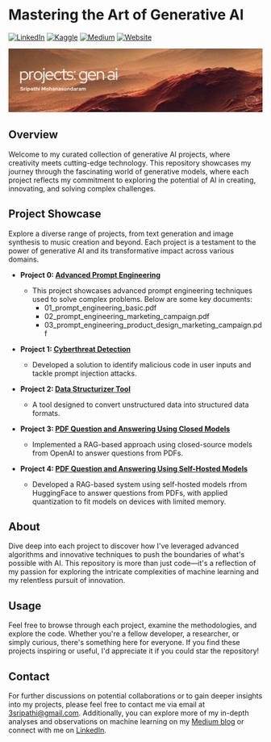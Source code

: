 # Mastering the Art of Generative AI
[![LinkedIn](https://img.shields.io/badge/LinkedIn-Connect-8A2BE2)](https://www.linkedin.com/in/sripathi-mohanasundaram/) [![Kaggle](https://img.shields.io/badge/Kaggle-Follow-8A2BE2)](https://www.kaggle.com/microize) [![Medium](https://img.shields.io/badge/Medium-Follow-8A2BE2)](https://medium.com/@3sripathi) [![Website](https://img.shields.io/badge/Website-Connect-8A2BE2)](https://sripathim.com/)

![Generative AI Portfolio](Projects_Generative_AI.png)

## Overview
Welcome to my curated collection of generative AI projects, where creativity meets cutting-edge technology. This repository showcases my journey through the fascinating world of generative models, where each project reflects my commitment to exploring the potential of AI in creating, innovating, and solving complex challenges.

## Project Showcase
Explore a diverse range of projects, from text generation and image synthesis to music creation and beyond. Each project is a testament to the power of generative AI and its transformative impact across various domains.

- **Project 0: [Advanced Prompt Engineering](https://github.com/microize/Projects_Gen_ai/tree/main/00.project_prompt_engineering)**
  - This project showcases advanced prompt engineering techniques used to solve complex problems. Below are some key documents:
    - 01_prompt_engineering_basic.pdf  
    - 02_prompt_engineering_marketing_campaign.pdf  
    - 03_prompt_engineering_product_design_marketing_campaign.pdf

- **Project 1: [Cyberthreat Detection](https://github.com/microize/Projects_Gen_ai/tree/main/01.text_extraction%3Acyberthreats_detection)**
  - Developed a solution to identify malicious code in user inputs and tackle prompt injection attacks.

- **Project 2: [Data Structurizer Tool](https://github.com/microize/Projects_Gen_ai/blob/main/02.text_extraction%3Adata_structurizer_tool/02.text_extraction%3Adata_structurizer_tool.ipynb)**
  - A tool designed to convert unstructured data into structured data formats.

- **Project 3: [PDF Question and Answering Using Closed Models](https://github.com/microize/Projects_Gen_ai/blob/main/03.rag%3Apdf_question_and_answering/pdf_question_and_answer.ipynbing_openai_apis.ipynb)**
  - Implemented a RAG-based approach using closed-source models from OpenAI to answer questions from PDFs.

- **Project 4: [PDF Question and Answering Using Self-Hosted Models](https://github.com/microize/Projects_Gen_ai/blob/main/04.rag%3Apdf_question_and_answering_local_models/pdf_question_and_answering_local_models.ipynb)**
  - Developed a RAG-based system using self-hosted models rfrom HuggingFace to answer questions from PDFs, with applied quantization to fit models on devices with limited memory.


## About
Dive deep into each project to discover how I've leveraged advanced algorithms and innovative techniques to push the boundaries of what's possible with AI. This repository is more than just code—it's a reflection of my passion for exploring the intricate complexities of machine learning and my relentless pursuit of innovation.

## Usage
Feel free to browse through each project, examine the methodologies, and explore the code. Whether you're a fellow developer, a researcher, or simply curious, there's something here for everyone. If you find these projects inspiring or useful, I'd appreciate it if you could star the repository!

## Contact
For further discussions on potential collaborations or to gain deeper insights into my projects, please feel free to contact me via email at [3sripathi@gmail.com](mailto:3sripathi@gmail.com). Additionally, you can explore more of my in-depth analyses and observations on machine learning on my [Medium blog](https://medium.com/@3sripathi) or connect with me on [LinkedIn](https://www.linkedin.com/in/sripathi-mohanasundaram/).


